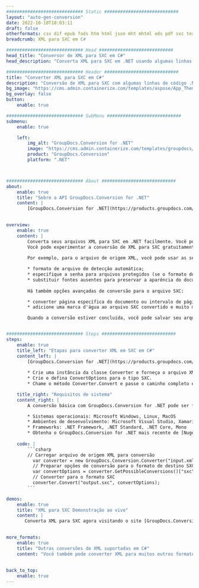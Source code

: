 ```yaml
---
############################# Static ############################
layout: "auto-gen-conversion"
date: 2022-10-18T18:03:11
draft: false
otherformats: csv dif epub fods htm html json mht mhtml ods pdf sxc tex tsv xlam xls xlsb xlsm xlsx xlt xltm xltx xml xps
breadcrumb: XML para SXC em C#

############################# Head ############################
head_title: "Conversor de XML para SXC em C#"
head_description: "Converta XML para SXC em .NET usando algumas linhas de código. Use a API de conversão de documentos do GroupDocs para converter mais de 160 formatos de arquivo."

############################# Header ############################
title: "Converter XML para SXC em C#"
description: "Conversão de XML para SXC com algumas linhas de código .NET"
bg_image: "https://cms.admin.containerize.com/templates/aspose/App_Themes/V3/images/bg/header1.png"
bg_overlay: false
button:
    enable: true

############################# SubMenu ############################
submenu:
    enable: true

    left:
        img_alt: "GroupDocs.Conversion for .NET"
        image: "https://cms.admin.containerize.com/templates/groupdocs/images/product-logos/90x90-noborder/groupdocs-conversion-net.png"
        product: "GroupDocs.Conversion"
        platform: ".NET"



############################# About ############################
about:
    enable: true
    title: "Sobre a API GroupDocs.Conversion for .NET"
    content: |
        [GroupDocs.Conversion for .NET](https://products.groupdocs.com/conversion/net/) pode ser usado para converter Microsoft Word, Excel, PowerPoint, PDF, Visio e outros formatos. GroupDocs.Conversion é uma API independente que é adequada para sistemas internos e de back-end onde é necessário alto desempenho. Não depende de nenhum software como Microsoft ou Open Office.
    

overview:
    enable: true
    content: |
        Converta seus arquivos XML para SXC em .NET facilmente. Você pode usar apenas algumas linhas de código C# em qualquer plataforma de sua escolha, como - Windows, Linux, macOS.
        Você pode experimentar a conversão de XML para SXC gratuitamente e avaliar a qualidade dos resultados da conversão. Juntamente com cenários de conversão de arquivo simples, você pode tentar opções mais avançadas para carregar o arquivo de origem XML e para salvar o resultado de saída SXC. 
        
        Por exemplo, para o arquivo de origem XML, você pode usar as seguintes opções de carregamento:

        * formato de arquivo de detecção automática;
        * especifique a senha para arquivos protegidos (se o formato de arquivo suportar);
        * substituir fontes ausentes para preservar a aparência do documento.
        
        Há também opções avançadas de conversão para o arquivo SXC:

        * converter página específica do documento ou intervalo de páginas;
        * adicione uma marca d'água ao arquivo SXC convertido e muito mais.

        Quando a conversão estiver concluída, você pode salvar seu arquivo SXC no caminho do arquivo local ou em qualquer armazenamento de terceiros, como FTP, Amazon S3, Google Drive, Dropbox etc. Observe - para converter XML para {{ TO}} não há necessidade de nenhum software adicional instalado - como MS Office, Open Office, Adobe Acrobat Reader etc.


############################# Steps ############################
steps:
    enable: true
    title_left: "Etapas para converter XML em SXC em C#"
    content_left: |
        [GroupDocs.Conversion for .NET](https://products.groupdocs.com/conversion/net/) torna mais fácil para os desenvolvedores converter um arquivo XML para SXC com algumas linhas de código.
        
        * Crie uma instância da classe Converter e forneça o arquivo XML com o caminho completo
        * Crie e defina ConvertOptions para o tipo SXC.
        * Chame o método Converter.Convert e passe o caminho completo e o formato (SXC) como parâmetro

    title_right: "Requisitos de sistema"
    content_right: |
        A conversão básica com GroupDocs.Conversion for .NET pode ser feita em apenas algumas etapas simples. Nossas APIs são suportadas em todas as principais plataformas e sistemas operacionais. Antes de executar o código abaixo, certifique-se de ter os seguintes pré-requisitos instalados em seu sistema.

        * Sistemas operacionais: Microsoft Windows, Linux, MacOS
        * Ambientes de desenvolvimento: Microsoft Visual Studio, Xamarin, MonoDevelop
        * Frameworks: .NET Framework, .NET Standard, .NET Core, Mono
        * Obtenha o GroupDocs.Conversion for .NET mais recente de [Nuget](https://www.nuget.org/packages/groupdocs.conversion)
         
    code: |
        ```csharp    
        // Carregar arquivo de origem XML para conversão
          var converter = new GroupDocs.Conversion.Converter("input.xml");
          // Preparar opções de conversão para o formato de destino SXC
          var convertOptions = converter.GetPossibleConversions()["sxc"].ConvertOptions;
          // Converter para o formato SXC
          converter.Convert("output.sxc", convertOptions);
        ```

demos:
    enable: true
    title: "XML para SXC Demonstração ao vivo"
    content: |
       Converta XML para SXC agora visitando o site [GroupDocs.Conversion App](https://products.groupdocs.app/conversion/family). A demonstração online tem as seguintes vantagens
          

more_formats:
    enable: true
    title: "Outras conversões de XML suportadas em C#"
    content: "Você também pode converter XML para muitos outros formatos de arquivo. Por favor, veja a lista abaixo."
       
       
back_to_top:
    enable: true
---
```

